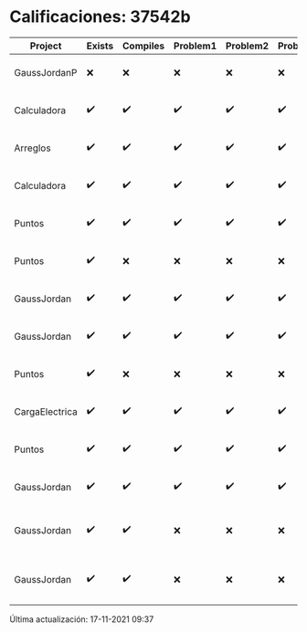 # Calificaciones: 37542b
|Project|Exists|Compiles|Problem1|Problem2|Problem3|Extra|CommitHash|CommitDate|CheckDate|Comments|DueDate|Grade|
|-|-|-|-|-|-|-|-|-|-|-|-|-|
|GaussJordanP|❌|❌|❌|❌|❌|❌|NA|NA|17-11-2021 09:37:06|No se encontró el archivo en PracticasComputacionI/GaussJordanP/GaussJordanP.py|19-11-2021 21:00:00|5.0|
|Calculadora|✔️|✔️|✔️|✔️|✔️|✔️|22afae6e1938d3b283cced550ee2f5f879bf76d1|23-09-2021 21:04:54|23-09-2021 21:47:53|nan|17-09-2021 21:00:00|7.0|
|Arreglos|✔️|✔️|✔️|✔️|✔️|✔️|22afae6e1938d3b283cced550ee2f5f879bf76d1|23-09-2021 21:04:54|23-09-2021 21:48:36|nan|24-09-2021 21:00:00|10.0|
|Calculadora|✔️|✔️|✔️|✔️|✔️|✔️|3cfeb0f0cc94c53bfcc2999d3334350e8b17a5c8|17-09-2021 13:13:37|17-09-2021 14:10:35|nan|17-09-2021 21:00:00|10.0|
|Puntos|✔️|✔️|✔️|✔️|✔️|✔️|4552b6c82fa396b6f969245ace1aa02abe9c75c4|15-10-2021 15:45:30|15-10-2021 17:48:52|nan|15-10-2021 21:00:00|10.0|
|Puntos|✔️|❌|❌|❌|❌|❌|061c8916b7650e31cd798e4b5dd1da4b2ac4d769|15-10-2021 15:04:32|15-10-2021 15:26:12|Tu código no compila|15-10-2021 21:00:00|5.0|
|GaussJordan|✔️|✔️|✔️|✔️|✔️|✔️|4502c5705e6a223c4c51352239ecbe02fe08c7da|15-10-2021 15:04:24|15-10-2021 15:24:50|nan|01-10-2021 21:00:00|5.0|
|GaussJordan|✔️|✔️|✔️|✔️|✔️|✔️|6b3a45bce39a748bd4e72845f3b8355d711cf394|15-10-2021 10:15:45|15-10-2021 11:43:05|nan|01-10-2021 21:00:00|5.0|
|Puntos|✔️|❌|❌|❌|❌|❌|6b3a45bce39a748bd4e72845f3b8355d711cf394|15-10-2021 10:15:45|15-10-2021 11:44:27|Tu código no compila|15-10-2021 21:00:00|5.0|
|CargaElectrica|✔️|✔️|✔️|✔️|✔️|❌|e0b9cb0bc2d04c0d3aca9e294803cde2f2d9fc51|07-11-2021 18:40:55|07-11-2021 20:48:49|No calcula correctamente la carga de la molécula|08-11-2021 21:00:00|10.0|
|Puntos|✔️|✔️|✔️|✔️|✔️|✔️|acef732861160983f555e846ecb5dbe1b44d4963|07-11-2021 18:40:01|07-11-2021 20:48:00|¡Excelente trabajo!|15-10-2021 21:00:00|5.0|
|GaussJordan|✔️|✔️|✔️|✔️|✔️|✔️|2beef440b05dff49bf795c33b315b122bda7b453|01-10-2021 18:55:37|01-10-2021 20:10:46|nan|01-10-2021 21:00:00|10.0|
|GaussJordan|✔️|✔️|❌|❌|❌|❌|fa37a72ecfe142a49a39eb9d1070dc587bb9cbf1|01-10-2021 17:47:30|01-10-2021 18:02:24|No aplica correctamente el método de Gauss-Jordan-No aplica correctamente el método de Gauss-Jordan-No avisa al usuario que el sistema no tiene solución-No intercambia las filas cuando un pivote es cero|01-10-2021 21:00:00|6.0|
|GaussJordan|✔️|✔️|❌|❌|❌|❌|97976c7a1f1a50abd3c38c4f475bffcc97925551|01-10-2021 15:59:57|01-10-2021 16:19:22|No aplica correctamente el método de Gauss-Jordan-No aplica correctamente el método de Gauss-Jordan-No avisa al usuario que el sistema no tiene solución-No intercambia las filas cuando un pivote es cero|01-10-2021 21:00:00|6.0|

Última actualización: 17-11-2021 09:37
